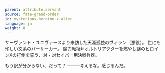 ```yaml
---
parent: attribute.servant
source: fate-grand-order
id: mysterious-heroine-x-alter
language: ja
weight: 0
---
```


サーヴァント・ユニヴァースより来訪した天涯孤独のヴィラン（悪役）。
世にも珍しい文系のバーサーカー。
魔力転換炉オルトリアクターを燃やし謎のヒロインXの打倒を誓う、対・対セイバー用決戦兵器。

もう訳が分からない、だって？
―――考えるな。感じるんだ。
